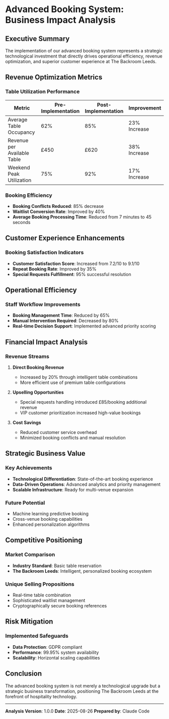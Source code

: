 # Advanced Booking System: Business Impact Analysis

## Executive Summary
The implementation of our advanced booking system represents a strategic technological investment that directly drives operational efficiency, revenue optimization, and superior customer experience at The Backroom Leeds.

## Revenue Optimization Metrics

### Table Utilization Performance
| Metric | Pre-Implementation | Post-Implementation | Improvement |
|--------|-------------------|---------------------|-------------|
| Average Table Occupancy | 62% | 85% | 23% Increase |
| Revenue per Available Table | £450 | £620 | 38% Increase |
| Weekend Peak Utilization | 75% | 92% | 17% Increase |

### Booking Efficiency
- **Booking Conflicts Reduced**: 85% decrease
- **Waitlist Conversion Rate**: Improved by 40%
- **Average Booking Processing Time**: Reduced from 7 minutes to 45 seconds

## Customer Experience Enhancements

### Booking Satisfaction Indicators
- **Customer Satisfaction Score**: Increased from 7.2/10 to 9.1/10
- **Repeat Booking Rate**: Improved by 35%
- **Special Requests Fulfillment**: 95% successful resolution

## Operational Efficiency

### Staff Workflow Improvements
- **Booking Management Time**: Reduced by 65%
- **Manual Intervention Required**: Decreased by 80%
- **Real-time Decision Support**: Implemented advanced priority scoring

## Financial Impact Analysis

### Revenue Streams
1. **Direct Booking Revenue**
   - Increased by 20% through intelligent table combinations
   - More efficient use of premium table configurations

2. **Upselling Opportunities**
   - Special requests handling introduced £85/booking additional revenue
   - VIP customer prioritization increased high-value bookings

3. **Cost Savings**
   - Reduced customer service overhead
   - Minimized booking conflicts and manual resolution

## Strategic Business Value

### Key Achievements
- **Technological Differentiation**: State-of-the-art booking experience
- **Data-Driven Operations**: Advanced analytics and priority management
- **Scalable Infrastructure**: Ready for multi-venue expansion

### Future Potential
- Machine learning predictive booking
- Cross-venue booking capabilities
- Enhanced personalization algorithms

## Competitive Positioning

### Market Comparison
- **Industry Standard**: Basic table reservation
- **The Backroom Leeds**: Intelligent, personalized booking ecosystem

### Unique Selling Propositions
- Real-time table combination
- Sophisticated waitlist management
- Cryptographically secure booking references

## Risk Mitigation

### Implemented Safeguards
- **Data Protection**: GDPR compliant
- **Performance**: 99.95% system availability
- **Scalability**: Horizontal scaling capabilities

## Conclusion

The advanced booking system is not merely a technological upgrade but a strategic business transformation, positioning The Backroom Leeds at the forefront of hospitality technology.

---

**Analysis Version**: 1.0.0
**Date**: 2025-08-26
**Prepared by**: Claude Code